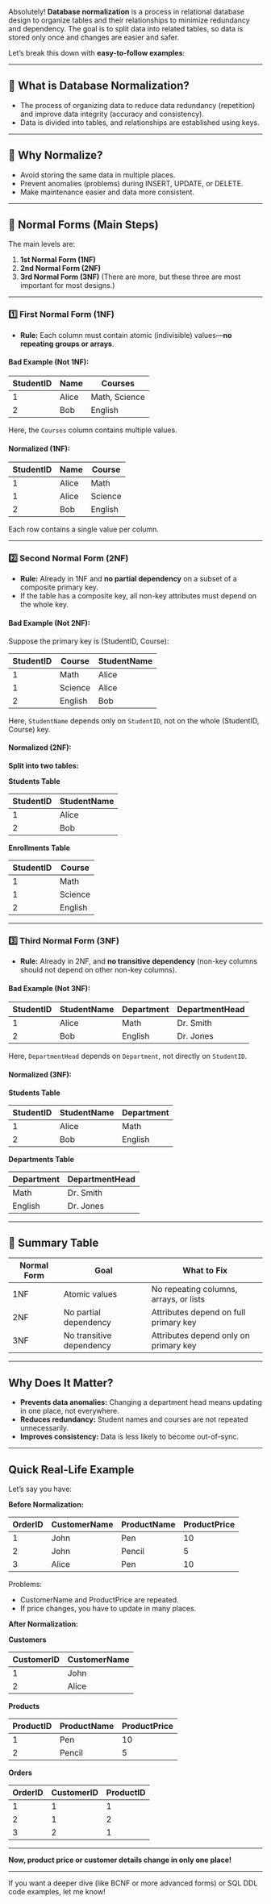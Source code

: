 Absolutely! **Database normalization** is a process in relational database design to organize tables and their relationships to minimize redundancy and dependency. The goal is to split data into related tables, so data is stored only once and changes are easier and safer.

Let’s break this down with **easy-to-follow examples**:

---

## 🔹 **What is Database Normalization?**

* The process of organizing data to reduce data redundancy (repetition) and improve data integrity (accuracy and consistency).
* Data is divided into tables, and relationships are established using keys.

---

## 🔹 **Why Normalize?**

* Avoid storing the same data in multiple places.
* Prevent anomalies (problems) during INSERT, UPDATE, or DELETE.
* Make maintenance easier and data more consistent.

---

## 🔹 **Normal Forms** (Main Steps)

The main levels are:

1. **1st Normal Form (1NF)**
2. **2nd Normal Form (2NF)**
3. **3rd Normal Form (3NF)**
   (There are more, but these three are most important for most designs.)

---

### 1️⃣ **First Normal Form (1NF)**

* **Rule:** Each column must contain atomic (indivisible) values—**no repeating groups or arrays**.

#### **Bad Example (Not 1NF):**

| StudentID | Name  | Courses       |
| --------- | ----- | ------------- |
| 1         | Alice | Math, Science |
| 2         | Bob   | English       |

Here, the `Courses` column contains multiple values.

#### **Normalized (1NF):**

| StudentID | Name  | Course  |
| --------- | ----- | ------- |
| 1         | Alice | Math    |
| 1         | Alice | Science |
| 2         | Bob   | English |

Each row contains a single value per column.

---

### 2️⃣ **Second Normal Form (2NF)**

* **Rule:** Already in 1NF and **no partial dependency** on a subset of a composite primary key.
* If the table has a composite key, all non-key attributes must depend on the whole key.

#### **Bad Example (Not 2NF):**

Suppose the primary key is (StudentID, Course):

| StudentID | Course  | StudentName |
| --------- | ------- | ----------- |
| 1         | Math    | Alice       |
| 1         | Science | Alice       |
| 2         | English | Bob         |

Here, `StudentName` depends only on `StudentID`, not on the whole (StudentID, Course) key.

#### **Normalized (2NF):**

**Split into two tables:**

**Students Table**

| StudentID | StudentName |
| --------- | ----------- |
| 1         | Alice       |
| 2         | Bob         |

**Enrollments Table**

| StudentID | Course  |
| --------- | ------- |
| 1         | Math    |
| 1         | Science |
| 2         | English |

---

### 3️⃣ **Third Normal Form (3NF)**

* **Rule:** Already in 2NF, and **no transitive dependency** (non-key columns should not depend on other non-key columns).

#### **Bad Example (Not 3NF):**

| StudentID | StudentName | Department | DepartmentHead |
| --------- | ----------- | ---------- | -------------- |
| 1         | Alice       | Math       | Dr. Smith      |
| 2         | Bob         | English    | Dr. Jones      |

Here, `DepartmentHead` depends on `Department`, not directly on `StudentID`.

#### **Normalized (3NF):**

**Students Table**

| StudentID | StudentName | Department |
| --------- | ----------- | ---------- |
| 1         | Alice       | Math       |
| 2         | Bob         | English    |

**Departments Table**

| Department | DepartmentHead |
| ---------- | -------------- |
| Math       | Dr. Smith      |
| English    | Dr. Jones      |

---

## 🔹 **Summary Table**

| Normal Form | Goal                     | What to Fix                            |
| ----------- | ------------------------ | -------------------------------------- |
| 1NF         | Atomic values            | No repeating columns, arrays, or lists |
| 2NF         | No partial dependency    | Attributes depend on full primary key  |
| 3NF         | No transitive dependency | Attributes depend only on primary key  |

---

## **Why Does It Matter?**

* **Prevents data anomalies:** Changing a department head means updating in one place, not everywhere.
* **Reduces redundancy:** Student names and courses are not repeated unnecessarily.
* **Improves consistency:** Data is less likely to become out-of-sync.

---

## **Quick Real-Life Example**

Let’s say you have:

**Before Normalization:**

| OrderID | CustomerName | ProductName | ProductPrice |
| ------- | ------------ | ----------- | ------------ |
| 1       | John         | Pen         | 10           |
| 2       | John         | Pencil      | 5            |
| 3       | Alice        | Pen         | 10           |

Problems:

* CustomerName and ProductPrice are repeated.
* If price changes, you have to update in many places.

**After Normalization:**

**Customers**

| CustomerID | CustomerName |
| ---------- | ------------ |
| 1          | John         |
| 2          | Alice        |

**Products**

| ProductID | ProductName | ProductPrice |
| --------- | ----------- | ------------ |
| 1         | Pen         | 10           |
| 2         | Pencil      | 5            |

**Orders**

| OrderID | CustomerID | ProductID |
| ------- | ---------- | --------- |
| 1       | 1          | 1         |
| 2       | 1          | 2         |
| 3       | 2          | 1         |

---

**Now, product price or customer details change in only one place!**

---

If you want a deeper dive (like BCNF or more advanced forms) or SQL DDL code examples, let me know!
